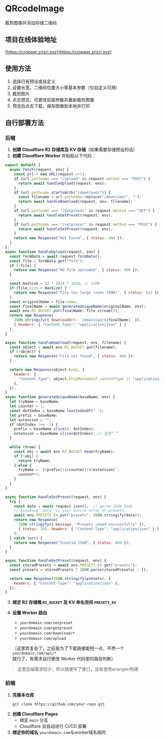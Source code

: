 # QRcodeImage
裁剪图像并添加存储二维码

## 项目在线体验地址
[https://cropper.zrjzrj.xyz](https://cropper.zrjzrj.xyz)

## 使用方法
1. 选择已有预设或自定义
2. 设置长宽，二维码位置大小等基本参数（仅自定义可用）
3. 裁剪图片
4. 点击预览，可更改前面参数并重新裁剪图像
5. 预览后点击下载，保存图像到本地并打印

## 自行部署方法

### 后端
1. **创建 Cloudflare R2 存储库及 KV 存储**（如果需要存储预设的话）
2. **创建 Cloudflare Worker** 并粘贴以下代码：

```javascript
export default {
  async fetch(request, env) {
    const url = new URL(request.url);
    if (url.pathname === "/upload" && request.method === "POST") {
      return await handleUpload(request, env);
    }
    if (url.pathname.startsWith("/download/")) {
      const filename = url.pathname.replace("/download/", "");
      return await handleDownload(request, env, filename);
    }
    if (url.pathname === "/getpreset" && request.method === "GET") {
      return await handleGetPreset(request, env);
    }
    if (url.pathname === "/setpreset" && request.method === "POST") {
      return await handleSetPreset(request, env);
    }
    return new Response("Not Found", { status: 404 });
  }
};
async function handleUpload(request, env) {
  const formData = await request.formData();
  const file = formData.get("file");
  if (!file) {
    return new Response("No file uploaded", { status: 400 });
  }

  const maxSize = 15 * 1024 * 1024; // 15MB
  if (file.size > maxSize) {
    return new Response("File too large (over 15MB)", { status: 413 });
  }
  const originalName = file.name;
  const finalName = await generateUniqueName(originalName, env);
  await env.R2_BUCKET.put(finalName, file.stream());
  return new Response(
    JSON.stringify({ downloadUrl: `/download/${finalName}` }),
    { headers: { "Content-Type": "application/json" } }
  );
}

async function handleDownload(request, env, filename) {
  const object = await env.R2_BUCKET.get(filename);
  if (!object) {
    return new Response("File not found", { status: 404 });
  }

  return new Response(object.body, {
    headers: {
      "Content-Type": object.httpMetadata?.contentType || "application/octet-stream",
    },
  });
}
async function generateUniqueName(baseName, env) {
  let tryName = baseName;
  let counter = 1;
  const dotIndex = baseName.lastIndexOf(".");
  let prefix = baseName;
  let extension = "";
  if (dotIndex !== -1) {
    prefix = baseName.slice(0, dotIndex);
    extension = baseName.slice(dotIndex); // 包含“.”
  }

  while (true) {
    const obj = await env.R2_BUCKET.head(tryName);
    if (!obj) {
      return tryName;
    } else {
      tryName = `${prefix}(${counter})${extension}`;
      counter++;
    }
  }
}

async function handleSetPreset(request, env) {
  try {
    const data = await request.json();  // parse JSON body
    // Assuming `data` is your entire array of presets:
    await env.PRESETS_KV.put("presets", JSON.stringify(data));
    return new Response(
      JSON.stringify({ message: "Presets saved successfully" }),
      { status: 200, headers: { "Content-Type": "application/json" } }
    );
  } catch (err) {
    return new Response("Invalid JSON", { status: 400 });
  }
}

async function handleGetPreset(request, env) {
  const storedPresets = await env.PRESETS_KV.get("presets");
  const presets = storedPresets ? JSON.parse(storedPresets) : [];

  return new Response(JSON.stringify(presets), {
    headers: { "Content-Type": "application/json" },
  });
}
```

3. **绑定 R2 存储桶 `R2_BUCKET` 及 KV 命名空间 `PRESETS_KV`**
4. **设置 Worker 路由**
   - `yourdomain.com/setpreset`
   - `yourdomain.com/getpreset`
   - `yourdomain.com/download/*`
   - `yourdomain.com/upload`
   
   （这里弄复杂了，之前是为了下载链接能短一点，不然一个 `yourdomain.com/api/*` 就行了，有需求自行更改 Worker 代码里的路径判断）

> 这里后端需求较少，所以随便写了接口，没有使用wrangler构建

### 前端
1. **克隆本仓库**
   ```sh
   git clone https://github.com/your-repo.git
   ```
2. **创建 Cloudflare Pages**
   - 绑定 `main` 分支
   - Cloudflare 会自动进行 CI/CD 部署
3. **绑定你的域名** `yourdomain.com`与worker域名相同
